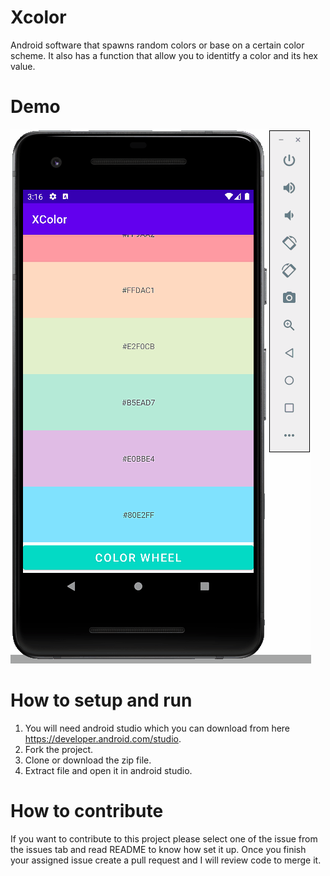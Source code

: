 # Xcolor
Android software that spawns random colors or base on a certain color scheme. It also has a function that allow you to identitfy a color and its hex value.


# Demo
![Demo](XcolorDemo.gif)

# How to setup and run
1. You will need android studio which you can download from here https://developer.android.com/studio.
2. Fork the project.
3. Clone or download the zip file.
4. Extract file and open it in android studio.

# How to contribute
If you want to contribute to this project please select one of the issue from the issues tab and read README to know how set it up. Once you finish your assigned issue create a pull request and I will review code to merge it.
